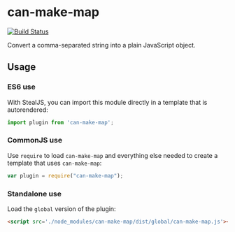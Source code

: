 # can-make-map

[![Build Status](https://travis-ci.org/canjs/can-make-map.png?branch=master)](https://travis-ci.org/canjs/can-make-map)

Convert a comma-separated string into a plain JavaScript object.

## Usage

### ES6 use

With StealJS, you can import this module directly in a template that is autorendered:

```js
import plugin from 'can-make-map';
```

### CommonJS use

Use `require` to load `can-make-map` and everything else
needed to create a template that uses `can-make-map`:

```js
var plugin = require("can-make-map");
```

### Standalone use

Load the `global` version of the plugin:

```html
<script src='./node_modules/can-make-map/dist/global/can-make-map.js'></script>
```
